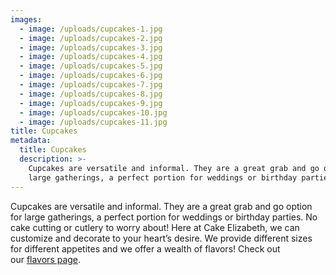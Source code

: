 ```yaml
---
images:
  - image: /uploads/cupcakes-1.jpg
  - image: /uploads/cupcakes-2.jpg
  - image: /uploads/cupcakes-3.jpg
  - image: /uploads/cupcakes-4.jpg
  - image: /uploads/cupcakes-5.jpg
  - image: /uploads/cupcakes-6.jpg
  - image: /uploads/cupcakes-7.jpg
  - image: /uploads/cupcakes-8.jpg
  - image: /uploads/cupcakes-9.jpg
  - image: /uploads/cupcakes-10.jpg
  - image: /uploads/cupcakes-11.jpg
title: Cupcakes
metadata:
  title: Cupcakes
  description: >-
    Cupcakes are versatile and informal. They are a great grab and go option for
    large gatherings, a perfect portion for weddings or birthday parties.
---
```


Cupcakes are versatile and informal. They are a great grab and go option for large gatherings, a perfect portion for weddings or birthday parties. No cake cutting or cutlery to worry about! Here at Cake Elizabeth, we can customize and decorate to your heart’s desire. We provide different sizes for different appetites and we offer a wealth of flavors! Check out our [flavors page](/flavors).
